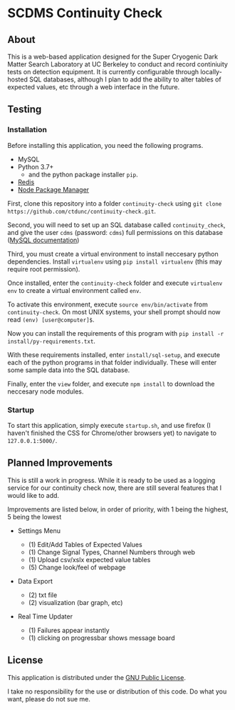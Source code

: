 # SCDMS Continuity Check

## About
This is a web-based application designed for the Super Cryogenic Dark Matter Search Laboratory at UC Berkeley to conduct and record continiuity tests on detection equipment.
It is currently configurable through locally-hosted SQL databases, although I plan to add the ability to alter tables of expected values, etc through a web interface in the future.

## Testing 
### Installation
Before installing this application, you need the following programs.

+ MySQL
+ Python 3.7+
	+ and the python package installer `pip`.
+ [Redis](https://redis.io/)
+ [ Node Package Manager ]( https://npmjs.com )

First, clone this repository into a folder `continuity-check` using `git clone https://github.com/ctdunc/continuity-check.git`.

Second, you will need to set up an SQL database called `continuity_check`, and give the user `cdms` (password: `cdms`) full permissions on this database ([MySQL documentation]( https://dev.mysql.com/doc/ ))

Third, you must create a virtual environment to install neccesary python dependencies. Install `virtualenv` using `pip install virtualenv` (this may require root permission).

Once installed, enter the `continuity-check` folder and execute `virtualenv env` to create a virtual environment called `env`.

To activate this environment, execute `source env/bin/activate` from `continuity-check`. On most UNIX systems, your shell prompt should now read `(env) [user@computer]$`.

Now you can install the requirements of this program with `pip install -r install/py-requirements.txt`.

With these requirements installed, enter `install/sql-setup`, and execute each of the python programs in that folder individually. These will enter some sample data into the SQL database.

Finally, enter the `view` folder, and execute `npm install` to download the neccesary node modules.

### Startup
To start this application, simply execute `startup.sh`, and use firefox (I haven't finished the CSS for Chrome/other browsers yet) to navigate to `127.0.0.1:5000/`.

## Planned Improvements
This is still a work in progress. While it is ready to be used as a logging service for our continuity check now, there are still several features that I would like to add.

Improvements are listed below, in order of priority, with 1 being the highest, 5 being the lowest

+ Settings Menu
	+ (1) Edit/Add Tables of Expected Values
	+ (1) Change Signal Types, Channel Numbers through web
	+ (1) Upload csv/xslx expected value tables
	+ (5) Change look/feel of webpage
	
+ Data Export
	+ (2) txt file
	+ (2) visualization (bar graph, etc)

+ Real Time Updater
	+ (1) Failures appear instantly
	+ (1) clicking on progressbar shows message board

## License
This application is distributed under the [GNU Public License](./LICENSE).

I take no responsibility for the use or distribution of this code. Do what you want, please do not sue me.
